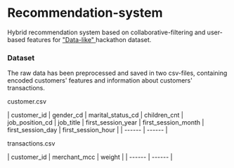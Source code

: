 # Recommendation-system
Hybrid recommendation system based on collaborative-filtering and user-based features for ["Data-like" ](https://vc.ru/data-like) hackathon dataset. 


### Dataset
The raw data has been preprocessed and saved in two csv-files, containing encoded customers' features and information about customers' transactions.

customer.csv

| customer_id | gender_cd | marital_status_cd | children_cnt | job_position_cd | job_title | first_session_year | first_session_month | first_session_day | first_session_hour |
| ------ | ------ |

transactions.csv

| customer_id | merchant_mcc | weight |
| ------ | ------ |



